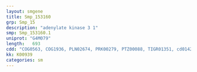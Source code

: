 ```yaml
---
layout: smgene
title: Smp_153160
grp: Smp_15
description: "adenylate kinase 3 1"
smp: Smp_153160.1
uniprot: "G4M079"
length:   693
cdd: "COG0563, COG1936, PLN02674, PRK00279, PTZ00088, TIGR01351, cd01428, cl09949, cl17190, cl21455, pfam00406, pfam05191"
kk: K00939
categories: sm
---
```

